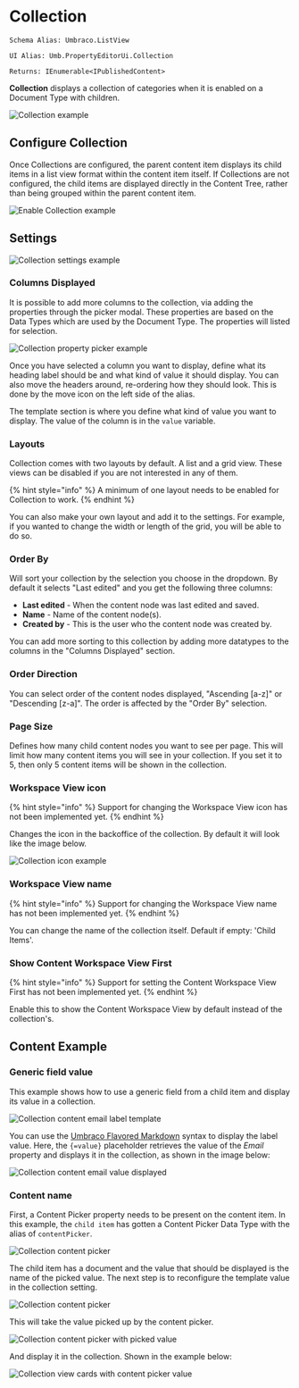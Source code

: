 # Collection

`Schema Alias: Umbraco.ListView`

`UI Alias: Umb.PropertyEditorUi.Collection`

`Returns: IEnumerable<IPublishedContent>`

**Collection** displays a collection of categories when it is enabled on a Document Type with children.

![Collection example](images/listview-v14.png)

## Configure Collection

Once Collections are configured, the parent content item displays its child items in a list view format within the content item itself. If Collections are not configured, the child items are displayed directly in the Content Tree, rather than being grouped within the parent content item.

![Enable Collection example](images/enable-listview-v14.png)

## Settings

![Collection settings example](../../../../.gitbook/assets/collection-settings-example-15-1.png)

### Columns Displayed

It is possible to add more columns to the collection, via adding the properties through the picker modal. These properties are based on the Data Types which are used by the Document Type. The properties will listed for selection.

![Collection property picker example](images/collection-property-picker.png)

Once you have selected a column you want to display, define what its heading label should be and what kind of value it should display. You can also move the headers around, re-ordering how they should look. This is done by the move icon on the left side of the alias.

The template section is where you define what kind of value you want to display. The value of the column is in the `value` variable.

### Layouts

Collection comes with two layouts by default. A list and a grid view. These views can be disabled if you are not interested in any of them.

{% hint style="info" %}
A minimum of one layout needs to be enabled for Collection to work.
{% endhint %}

You can also make your own layout and add it to the settings. For example, if you wanted to change the width or length of the grid, you will be able to do so.

### Order By

Will sort your collection by the selection you choose in the dropdown. By default it selects "Last edited" and you get the following three columns:

* **Last edited** - When the content node was last edited and saved.
* **Name** - Name of the content node(s).
* **Created by** - This is the user who the content node was created by.

You can add more sorting to this collection by adding more datatypes to the columns in the "Columns Displayed" section.

### Order Direction

You can select order of the content nodes displayed, "Ascending \[a-z]" or "Descending \[z-a]". The order is affected by the "Order By" selection.

### Page Size

Defines how many child content nodes you want to see per page. This will limit how many content items you will see in your collection. If you set it to 5, then only 5 content items will be shown in the collection.

### Workspace View icon

{% hint style="info" %}
Support for changing the Workspace View icon has not been implemented yet.
{% endhint %}

Changes the icon in the backoffice of the collection. By default it will look like the image below.

![Collection icon example](../../../../../../17/umbraco-cms/fundamentals/backoffice/property-editors/built-in-property-editors/images/list-icon.png)

### Workspace View name

{% hint style="info" %}
Support for changing the Workspace View name has not been implemented yet.
{% endhint %}

You can change the name of the collection itself. Default if empty: 'Child Items'.

### Show Content Workspace View First

{% hint style="info" %}
Support for setting the Content Workspace View First has not been implemented yet.
{% endhint %}

Enable this to show the Content Workspace View by default instead of the collection's.

## Content Example

### Generic field value

This example shows how to use a generic field from a child item and display its value in a collection.

![Collection content email label template](images/collection-label-template.png)

You can use the [Umbraco Flavored Markdown](../../../../reference/umbraco-flavored-markdown.md) syntax to display the label value. Here, the `{=value}` placeholder retrieves the value of the _Email_ property and displays it in the collection, as shown in the image below:

![Collection content email value displayed](images/collections-display-email.png)

### Content name

First, a Content Picker property needs to be present on the content item. In this example, the `child item` has gotten a Content Picker Data Type with the alias of `contentPicker`.

![Collection content picker](images/content-picker-property.png)

The child item has a document and the value that should be displayed is the name of the picked value. The next step is to reconfigure the template value in the collection setting.

![Collection content picker](images/collection-column-content-picker.png)

This will take the value picked up by the content picker.

![Collection content picker with picked value](images/content-picker-picked-value.png)

And display it in the collection. Shown in the example below:

![Collection view cards with content picker value](images/collection-view-cards-content-picker.png)
